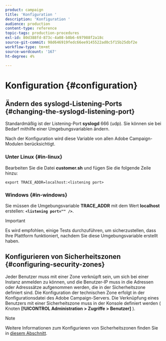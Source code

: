 ```yaml
---
product: campaign
title: 'Konfiguration '
description: 'Konfiguration '
audience: production
content-type: reference
topic-tags: production-procedures
exl-id: 80d388fd-873c-4a08-b8b6-697988f2a18c
source-git-commit: 98d646919fedc66ee9145522ad0c5f15b25dbf2e
workflow-type: tm+mt
source-wordcount: '167'
ht-degree: 4%

---
```


# Konfiguration {#configuration}

## Ändern des syslogd-Listening-Ports {#changing-the-syslogd-listening-port}

Standardmäßig ist der Listening-Port **syslogd** 666 (udp). Sie können sie bei Bedarf mithilfe einer Umgebungsvariablen ändern.

Nach der Konfiguration wird diese Variable von allen Adobe Campaign-Modulen berücksichtigt.

### Unter Linux {#in-linux}

Bearbeiten Sie die Datei **customer.sh** und fügen Sie die folgende Zeile hinzu:

```
export TRACE_ADDR=localhost:<listening port>
```

### Windows {#in-windows}

Sie müssen die Umgebungsvariable **TRACE_ADDR** mit dem Wert **localhost** erstellen: **`<listening port="" />`**.

>[!IMPORTANT]
>
>Es wird empfohlen, einige Tests durchzuführen, um sicherzustellen, dass Ihre Plattform funktioniert, nachdem Sie diese Umgebungsvariable erstellt haben.

## Konfigurieren von Sicherheitszonen {#configuring-security-zones}

Jeder Benutzer muss mit einer Zone verknüpft sein, um sich bei einer Instanz anmelden zu können, und die Benutzer-IP muss in die Adressen oder Adresssätze aufgenommen werden, die in der Sicherheitszone definiert sind. Die Konfiguration der technischen Zone erfolgt in der Konfigurationsdatei des Adobe Campaign-Servers. Die Verknüpfung eines Benutzers mit einer Sicherheitszone muss in der Konsole definiert werden ( Knoten **[!UICONTROL Administration > Zugriffe > Benutzer]** ).

>[!NOTE]
>
>Weitere Informationen zum Konfigurieren von Sicherheitszonen finden Sie in [diesem Abschnitt](../../installation/using/security-zones.md).
